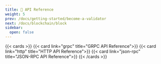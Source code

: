 ```yaml
---
title: 📑 API Reference
weight: 5
prev: /docs/getting-started/become-a-validator
next: /docs/blockchain/block
sidebar:
  open: false
---
```


{{< cards >}}
  {{< card link="grpc" title="GRPC API Reference">}}
    {{< card link="http" title="HTTP API Reference">}}
    {{< card link="json-rpc" title="JSON-RPC API Reference">}}
{{< /cards >}}
